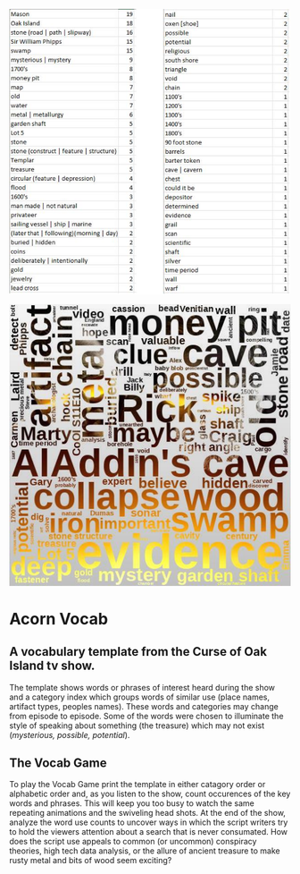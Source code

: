 ![Vocab count from S11E9](Vocab.S11E9.JPG)

![Wordcloud from S11E10](S11E10.BW2.out.jpg)
# Acorn Vocab
## A vocabulary template from the Curse of Oak Island tv show. 
The template shows words or phrases of interest heard during the show and a category index which groups words of similar use (place names, artifact types, peoples names). These words and categories may change from episode to episode.  Some of the words were chosen to illuminate the style of speaking about something (the treasure) which may not exist (_mysterious, possible, potential_).
## The Vocab Game
To play the Vocab Game print the template in either catagory order or alphabetic order and, as you listen to the show, count occurences of the key words and phrases.  This will keep you too busy to watch the same repeating animations and the swiveling head shots.  At the end of the show, analyze the word use counts to uncover ways in which the script writers try to hold the viewers attention about a search that is never consumated.  How does the script use appeals to common (or uncommon) conspiracy theories, high tech data analysis, or the allure of ancient treasure to make rusty metal and bits of wood seem exciting?  
